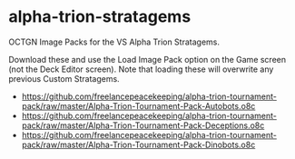# alpha-trion-stratagems

OCTGN Image Packs for the VS Alpha Trion Stratagems.

Download these and use the Load Image Pack option on the Game screen (not the Deck Editor screen).
Note that loading these will overwrite any previous Custom Stratagems.

* https://github.com/freelancepeacekeeping/alpha-trion-tournament-pack/raw/master/Alpha-Trion-Tournament-Pack-Autobots.o8c
* https://github.com/freelancepeacekeeping/alpha-trion-tournament-pack/raw/master/Alpha-Trion-Tournament-Pack-Deceptions.o8c
* https://github.com/freelancepeacekeeping/alpha-trion-tournament-pack/raw/master/Alpha-Trion-Tournament-Pack-Dinobots.o8c

